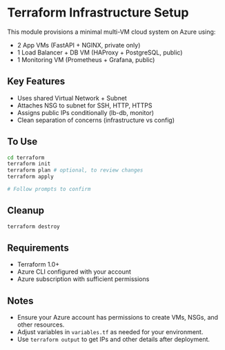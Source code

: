# Terraform Infrastructure Setup

This module provisions a minimal multi-VM cloud system on Azure using:

- 2 App VMs (FastAPI + NGINX, private only)
- 1 Load Balancer + DB VM (HAProxy + PostgreSQL, public)
- 1 Monitoring VM (Prometheus + Grafana, public)

## Key Features

- Uses shared Virtual Network + Subnet
- Attaches NSG to subnet for SSH, HTTP, HTTPS
- Assigns public IPs conditionally (lb-db, monitor)
- Clean separation of concerns (infrastructure vs config)

## To Use

```bash
cd terraform
terraform init
terraform plan # optional, to review changes
terraform apply

# Follow prompts to confirm
```
## Cleanup
```bash
terraform destroy
```
## Requirements
- Terraform 1.0+
- Azure CLI configured with your account
- Azure subscription with sufficient permissions

## Notes
- Ensure your Azure account has permissions to create VMs, NSGs, and other resources.
- Adjust variables in `variables.tf` as needed for your environment.
- Use `terraform output` to get IPs and other details after deployment.
